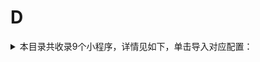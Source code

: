 # D
<details>
<summary>
本目录共收录9个小程序，详情见如下，单击导入对应配置：
</summary>

- [多点](https://quantumult.app/x/open-app/add-resource?remote-resource=%7B%22rewrite_remote%22%3A%20%5B%22https%3A%2F%2Fraw.githubusercontent.com%2Fzirawell%2FR-Store%2Fmain%2FRule%2FQuanX%2FAdblock%2FApplet%2FWechat%2FD%2F%E5%A4%9A%E7%82%B9%2Frewrite%2Fdmall.conf%2C%20tag%3D%E5%A4%9A%E7%82%B9%22%5D%7D)
- [大众点评](https://quantumult.app/x/open-app/add-resource?remote-resource=%7B%22rewrite_remote%22%3A%20%5B%22https%3A%2F%2Fraw.githubusercontent.com%2Fzirawell%2FR-Store%2Fmain%2FRule%2FQuanX%2FAdblock%2FApplet%2FWechat%2FD%2F%E5%A4%A7%E4%BC%97%E7%82%B9%E8%AF%84%2Frewrite%2Fdianping.conf%2C%20tag%3D%E5%A4%A7%E4%BC%97%E7%82%B9%E8%AF%84%22%5D%7D)
- [大润发优鲜](https://quantumult.app/x/open-app/add-resource?remote-resource=%7B%22rewrite_remote%22%3A%20%5B%22https%3A%2F%2Fraw.githubusercontent.com%2Fzirawell%2FR-Store%2Fmain%2FRule%2FQuanX%2FAdblock%2FApplet%2FWechat%2FD%2F%E5%A4%A7%E6%B6%A6%E5%8F%91%E4%BC%98%E9%B2%9C%2Frewrite%2Fdrfyx.conf%2C%20tag%3D%E5%A4%A7%E6%B6%A6%E5%8F%91%E4%BC%98%E9%B2%9C%22%5D%7D)
- [德邦快递](https://quantumult.app/x/open-app/add-resource?remote-resource=%7B%22rewrite_remote%22%3A%20%5B%22https%3A%2F%2Fraw.githubusercontent.com%2Fzirawell%2FR-Store%2Fmain%2FRule%2FQuanX%2FAdblock%2FApplet%2FWechat%2FD%2F%E5%BE%B7%E9%82%A6%E5%BF%AB%E9%80%92%2Frewrite%2Fdeppon.conf%2C%20tag%3D%E5%BE%B7%E9%82%A6%E5%BF%AB%E9%80%92%22%5D%7D)
- [朵朵校友圈](https://quantumult.app/x/open-app/add-resource?remote-resource=%7B%22filter_remote%22%3A%20%5B%22https%3A%2F%2Fraw.githubusercontent.com%2Fzirawell%2FR-Store%2Fmain%2FRule%2FQuanX%2FAdblock%2FApplet%2FWechat%2FD%2F%E6%9C%B5%E6%9C%B5%E6%A0%A1%E5%8F%8B%E5%9C%88%2Ffilter%2Fduoduo.list%2C%20tag%3D%E6%9C%B5%E6%9C%B5%E6%A0%A1%E5%8F%8B%E5%9C%88%22%5D%7D)
- [滴滴代驾](https://quantumult.app/x/open-app/add-resource?remote-resource=%7B%22rewrite_remote%22%3A%20%5B%22https%3A%2F%2Fraw.githubusercontent.com%2Fzirawell%2FR-Store%2Fmain%2FRule%2FQuanX%2FAdblock%2FApplet%2FWechat%2FD%2F%E6%BB%B4%E6%BB%B4%E4%BB%A3%E9%A9%BE%2Frewrite%2Fdididj.conf%2C%20tag%3D%E6%BB%B4%E6%BB%B4%E4%BB%A3%E9%A9%BE%22%5D%7D)
- [滴滴出行](https://quantumult.app/x/open-app/add-resource?remote-resource=%7B%22rewrite_remote%22%3A%20%5B%22https%3A%2F%2Fraw.githubusercontent.com%2Fzirawell%2FR-Store%2Fmain%2FRule%2FQuanX%2FAdblock%2FApplet%2FWechat%2FD%2F%E6%BB%B4%E6%BB%B4%E5%87%BA%E8%A1%8C%2Frewrite%2Fdidi.conf%2C%20tag%3D%E6%BB%B4%E6%BB%B4%E5%87%BA%E8%A1%8C%22%5D%7D)
- [滴滴青桔](https://quantumult.app/x/open-app/add-resource?remote-resource=%7B%22rewrite_remote%22%3A%20%5B%22https%3A%2F%2Fraw.githubusercontent.com%2Fzirawell%2FR-Store%2Fmain%2FRule%2FQuanX%2FAdblock%2FApplet%2FWechat%2FD%2F%E6%BB%B4%E6%BB%B4%E9%9D%92%E6%A1%94%2Frewrite%2Fdidiqj.conf%2C%20tag%3D%E6%BB%B4%E6%BB%B4%E9%9D%92%E6%A1%94%22%5D%7D)
- [达达快送](https://quantumult.app/x/open-app/add-resource?remote-resource=%7B%22rewrite_remote%22%3A%20%5B%22https%3A%2F%2Fraw.githubusercontent.com%2Fzirawell%2FR-Store%2Fmain%2FRule%2FQuanX%2FAdblock%2FApplet%2FWechat%2FD%2F%E8%BE%BE%E8%BE%BE%E5%BF%AB%E9%80%81%2Frewrite%2Fimdada.conf%2C%20tag%3D%E8%BE%BE%E8%BE%BE%E5%BF%AB%E9%80%81%22%5D%7D)

</details>